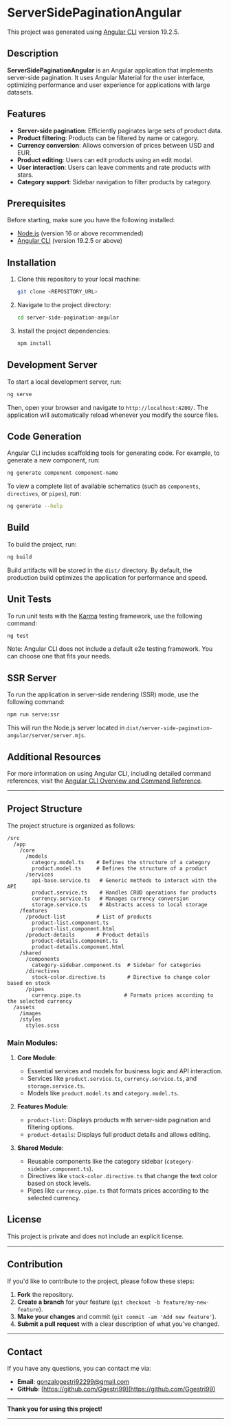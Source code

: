 # ServerSidePaginationAngular

This project was generated using [Angular CLI](https://github.com/angular/angular-cli) version 19.2.5.

## Description

**ServerSidePaginationAngular** is an Angular application that implements server-side pagination. It uses Angular Material for the user interface, optimizing performance and user experience for applications with large datasets.

## Features

- **Server-side pagination**: Efficiently paginates large sets of product data.
- **Product filtering**: Products can be filtered by name or category.
- **Currency conversion**: Allows conversion of prices between USD and EUR.
- **Product editing**: Users can edit products using an edit modal.
- **User interaction**: Users can leave comments and rate products with stars.
- **Category support**: Sidebar navigation to filter products by category.

## Prerequisites

Before starting, make sure you have the following installed:

- [Node.js](https://nodejs.org/) (version 16 or above recommended)
- [Angular CLI](https://angular.dev/cli) (version 19.2.5 or above)

## Installation

1. Clone this repository to your local machine:

   ```bash
   git clone <REPOSITORY_URL>
   ```

2. Navigate to the project directory:

   ```bash
   cd server-side-pagination-angular
   ```

3. Install the project dependencies:

   ```bash
   npm install
   ```

## Development Server

To start a local development server, run:

```bash
ng serve
```

Then, open your browser and navigate to `http://localhost:4200/`. The application will automatically reload whenever you modify the source files.

## Code Generation

Angular CLI includes scaffolding tools for generating code. For example, to generate a new component, run:

```bash
ng generate component component-name
```

To view a complete list of available schematics (such as `components`, `directives`, or `pipes`), run:

```bash
ng generate --help
```

## Build

To build the project, run:

```bash
ng build
```

Build artifacts will be stored in the `dist/` directory. By default, the production build optimizes the application for performance and speed.

## Unit Tests

To run unit tests with the [Karma](https://karma-runner.github.io) testing framework, use the following command:

```bash
ng test
```

Note: Angular CLI does not include a default e2e testing framework. You can choose one that fits your needs.

## SSR Server

To run the application in server-side rendering (SSR) mode, use the following command:

```bash
npm run serve:ssr
```

This will run the Node.js server located in `dist/server-side-pagination-angular/server/server.mjs`.

## Additional Resources

For more information on using Angular CLI, including detailed command references, visit the [Angular CLI Overview and Command Reference](https://angular.dev/tools/cli).

---

## Project Structure

The project structure is organized as follows:

```
/src
  /app
    /core
      /models
        category.model.ts    # Defines the structure of a category
        product.model.ts     # Defines the structure of a product
      /services
        api-base.service.ts   # Generic methods to interact with the API
        product.service.ts    # Handles CRUD operations for products
        currency.service.ts   # Manages currency conversion
        storage.service.ts    # Abstracts access to local storage
    /features
      /product-list          # List of products
        product-list.component.ts
        product-list.component.html
      /product-details       # Product details
        product-details.component.ts
        product-details.component.html
    /shared
      /components
        category-sidebar.component.ts  # Sidebar for categories
      /directives
        stock-color.directive.ts       # Directive to change color based on stock
      /pipes
        currency.pipe.ts              # Formats prices according to the selected currency
  /assets
    /images
    /styles
      styles.scss
```

### Main Modules:

1. **Core Module**:
   - Essential services and models for business logic and API interaction.
   - Services like `product.service.ts`, `currency.service.ts`, and `storage.service.ts`.
   - Models like `product.model.ts` and `category.model.ts`.

2. **Features Module**:
   - `product-list`: Displays products with server-side pagination and filtering options.
   - `product-details`: Displays full product details and allows editing.

3. **Shared Module**:
   - Reusable components like the category sidebar (`category-sidebar.component.ts`).
   - Directives like `stock-color.directive.ts` that change the text color based on stock levels.
   - Pipes like `currency.pipe.ts` that formats prices according to the selected currency.

## License

This project is private and does not include an explicit license.

---

## Contribution

If you'd like to contribute to the project, please follow these steps:

1. **Fork** the repository.
2. **Create a branch** for your feature (`git checkout -b feature/my-new-feature`).
3. **Make your changes** and commit (`git commit -am 'Add new feature'`).
4. **Submit a pull request** with a clear description of what you've changed.

---

## Contact

If you have any questions, you can contact me via:

- **Email**: gonzalogestri92299@gmail.com
- **GitHub**: [https://github.com/Ggestri99](https://github.com/Ggestri99)

---

**Thank you for using this project!**

---